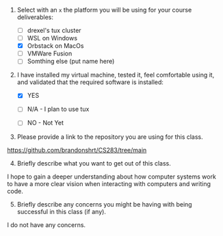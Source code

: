 1. Select with an `x` the platform you will be using for your course deliverables:

    - [ ] drexel's tux cluster
    - [ ] WSL on Windows
    - [x] Orbstack on MacOs
    - [ ] VMWare Fusion
    - [ ] Somthing else (put name here)

2. I have installed my virtual machine, tested it, feel comfortable using it, and validated that the required software is installed:

    - [x] YES
    - [ ] N/A - I plan to use tux
    - [ ] NO - Not Yet


3. Please provide a link to the repository you are using for this class.

https://github.com/brandonshrt/CS283/tree/main

4. Briefly describe what you want to get out of this class.

I hope to gain a deeper understanding about how computer systems work to have a more clear vision when interacting with computers and writing code.

5. Briefly describe any concerns you might be having with being successful in this class (if any).

I do not have any concerns.